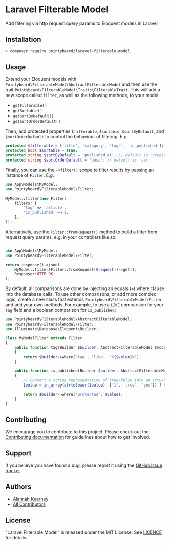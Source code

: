 # Laravel Filterable Model

Add filtering via http request query params to Eloquent models in Laravel

## Installation
```bash
> composer require pointybeard/laravel-filterable-model
```

## Usage
Extend your Eloquent models with `Pointybeard\FilterableModel\AbstractFilterableModel` and then use the trait `Pointybeard\FilterableModel\Traits\FilterableTrait`. This will add a new scope called `filter`, as well as the following methods, to your model:

- `getFilterable()`
- `getSortable()`
- `getSortByDefault()`
- `getSortOrderDefault()`

Then, add protected properties `$filterable`, `$sortable`, `$sortByDefault`, and `$sortOrderDefault` to control the behaviour of filtering. E.g.

```php
protected $filterable = ['title', 'category', 'tags', 'is_published'];
protected bool $sortable = true;
protected string $sortByDefault = 'published_at'; // default is 'created_at'
protected string $sortOrderDefault = 'desc'; // default is 'asc'
```

Finally, you can use the `->filter()` scope to filter results by passing an instance of `Filter`. E.g.

```php
use App\Models\MyModel;
use Pointybeard\FilterableModel\Filter;

MyModel::filter(new Filter(
    filters: [
        'tag' => 'article',
        'is_published' => 1,
    ],
));
```

Alternatively, use the `Filter::fromRequest()` method to build a filter from request query params, e.g. in your controllers like so:

```php

use App\Models\MyModel;
use Pointybeard\FilterableModel\Filter;

return response()->json(
    MyModel::filter(Filter::fromRequest($request))->get(),
    Response::HTTP_OK
);
```

By default, all comparisons are done by injecting an equals (`=`) where clause into the database calls. To use other comparisons, or add more complex logic, create a new class that extends `Pointybeard\FilterableModel\Filter` and add your own methods. For example, to use a `LIKE` comparison for your `tag` field and a boolean comparison for `is_published`:

```php
use Pointybeard\FilterableModel\AbstractFilterableModel;
use Pointybeard\FilterableModel\Filter;
use Illuminate\Database\Eloquent\Builder;

Class MyModelFilter extends Filter
{
    public function tag(Builder $builder, AbstractFilterableModel $model, string $value): Builder
    {
        return $builder->where('tag', 'like', "%{$value}%");
    }

    public function is_published(Builder $builder, AbstractFilterableModel $model, string $value): Builder
    {
        // Convert a string representation of true/false into an actual boolean
        $value = in_array(strtolower($value), ['1', 'true', 'yes']) ? true : false;

        return $builder->where('protected', $value);
    }
}
```

## Contributing
We encourage you to contribute to this project. Please check out the [Contributing documentation][doc-CONTRIBUTING] for guidelines about how to get involved.

## Support
If you believe you have found a bug, please report it using the [GitHub issue tracker][ext-issues].

## Authors
- [Alannah Kearney](https://github.com/pointybeard)
- [All Contributors][ext-contributors]

## License
"Laravel Filterable Model" is released under the MIT License. See [LICENCE][doc-LICENCE] for details.

[doc-LICENCE]: http://www.opensource.org/licenses/MIT
[doc-CONTRIBUTING]: https://github.com/pointybeard/laravel-filterable-model/blob/master/CONTRIBUTING.md
[ext-issues]: https://github.com/pointybeard/laravel-filterable-model/issues
[ext-contributors]: https://github.com/pointybeard/laravel-filterable-model/contributors
